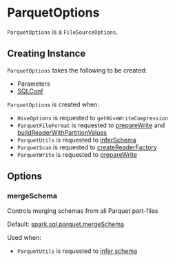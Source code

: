 # ParquetOptions

`ParquetOptions` is a `FileSourceOptions`.

## Creating Instance

`ParquetOptions` takes the following to be created:

* <span id="parameters"> Parameters
* <span id="sqlConf"> [SQLConf](../SQLConf.md)

`ParquetOptions` is created when:

* `HiveOptions` is requested to `getHiveWriteCompression`
* `ParquetFileFormat` is requested to [prepareWrite](ParquetFileFormat.md#prepareWrite) and [buildReaderWithPartitionValues](ParquetFileFormat.md#buildReaderWithPartitionValues)
* `ParquetUtils` is requested to [inferSchema](ParquetUtils.md#inferSchema)
* `ParquetScan` is requested to [createReaderFactory](ParquetScan.md#createReaderFactory)
* `ParquetWrite` is requested to [prepareWrite](ParquetWrite.md#prepareWrite)

## Options

### <span id="mergeSchema"> mergeSchema

Controls merging schemas from all Parquet part-files

Default: [spark.sql.parquet.mergeSchema](../configuration-properties.md#spark.sql.parquet.mergeSchema)

Used when:

* `ParquetUtils` is requested to [infer schema](ParquetUtils.md#inferSchema)
